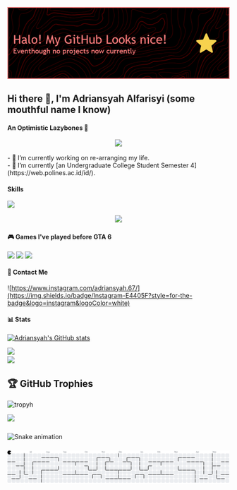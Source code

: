 ![Banner](img/github-header-image.png)
## Hi there 👋, I'm Adriansyah Alfarisyi (some mouthful name I know)
#### An Optimistic Lazybones 🌈

<div align="center">
<img src="https://media2.giphy.com/media/v1.Y2lkPTc5MGI3NjExbjg3a2RoM3JxNmluMmx1Z29iMm5rMjBvYjlocDE0M3BuYnl4dDRkbyZlcD12MV9pbnRlcm5hbF9naWZfYnlfaWQmY3Q9Zw/tkq4V3XKPlTO0/giphy.gif"  />
</div>

<p align="left">- 🔭 I’m currently working on re-arranging my life.<br>- 🌱 I’m currently [an Undergraduate College Student Semester 4](https://web.polines.ac.id/id/).</p>


#### Skills 
<img src="https://img.shields.io/badge/ChatGPT-74aa9c?style=for-the-badge&logo=openai&logoColor=white" />
<p align="center">
  <a href="https://skillicons.dev">
    <img src="https://skillicons.dev/icons?i=html,css,javascript,php,laravel,arduino,cpp,python&theme=light&perline=4" />
  </a>
</p>

#### 🎮 Games I've played before GTA 6
<img src="https://img.shields.io/badge/PlayStation-003791?style=for-the-badge&logo=playstation&logoColor=white" /> <img src="https://img.shields.io/badge/Steam-000000?style=for-the-badge&logo=steam&logoColor=white" /> <img src="https://img.shields.io/badge/Nintendo_3DS-D12228?style=for-the-badge&logo=nintendo-3ds&logoColor=white" />

#### 🤙 Contact Me
![https://www.instagram.com/adriansyah.67/](https://img.shields.io/badge/Instagram-E4405F?style=for-the-badge&logo=instagram&logoColor=white)

#### 📊 Stats
[![Adriansyah's GitHub stats](https://github-readme-stats.vercel.app/api?username=Adriansyah67&show_icons=true&theme=panda&locale=ja)](https://github.com/Adriansyah67/github-readme-stats)

![](https://nirzak-streak-stats.vercel.app/?user=Adriansyah67&theme=panda&hide_border=false&locale=ja)<br/>
![](https://github-readme-stats.vercel.app/api/top-langs/?username=Adriansyah67&theme=panda&hide_border=false&include_all_commits=true&count_private=true&layout=compact&locale=ja)

## 🏆 GitHub Trophies
![tropyh](https://github-profile-trophy.vercel.app/?username=Adriansyah67&theme=gruvbox_light&no-frame=false&no-bg=false&margin-w=4&title=-Stars,-Followers,-Issues)

[![](https://visitcount.itsvg.in/api?id=Adriansyah67&icon=10&color=0)](https://visitcount.itsvg.in)

###

<img src="https://raw.githubusercontent.com/Adriansyah67/Adriansyah67/output/snake.svg" alt="Snake animation" />

###

<picture>
  <source media="(prefers-color-scheme: dark)" srcset="https://raw.githubusercontent.com/Adriansyah67/Adriansyah67/output/pacman-contribution-graph-dark.svg">
  <source media="(prefers-color-scheme: light)" srcset="https://raw.githubusercontent.com/Adriansyah67/Adriansyah67/output/pacman-contribution-graph.svg">
  <img alt="pacman contribution graph" src="https://raw.githubusercontent.com/Adriansyah67/Adriansyah67/output/pacman-contribution-graph.svg">
</picture>

###

<!-- # 💫 About Me:
## Hi there 👋, I'm Adriansyah Alfarisyi (some mouthful name I know)<br>#### An Optimistic Lazybones 🌈<br><br><div align="center"><br>  <img src="https://media2.giphy.com/media/v1.Y2lkPTc5MGI3NjExbjg3a2RoM3JxNmluMmx1Z29iMm5rMjBvYjlocDE0M3BuYnl4dDRkbyZlcD12MV9pbnRlcm5hbF9naWZfYnlfaWQmY3Q9Zw/tkq4V3XKPlTO0/giphy.gif" alt="StevenU" width="300"><br></div><br><br>- 🔭 I’m currently working on re-arranging my life.<br>- 🌱 I’m currently [an Undergraduate College Student Semester 4](https://web.polines.ac.id/id/).




## 🌐 Socials:
[![Instagram](https://img.shields.io/badge/Instagram-%23E4405F.svg?logo=Instagram&logoColor=white)](https://instagram.com/https://www.instagram.com/adriansyah.67/) 

# 💻 Tech Stack:
![HTML5](https://img.shields.io/badge/html5-%23E34F26.svg?style=for-the-badge&logo=html5&logoColor=white) ![CSS3](https://img.shields.io/badge/css3-%231572B6.svg?style=for-the-badge&logo=css3&logoColor=white) ![JavaScript](https://img.shields.io/badge/javascript-%23323330.svg?style=for-the-badge&logo=javascript&logoColor=%23F7DF1E) ![PHP](https://img.shields.io/badge/php-%23777BB4.svg?style=for-the-badge&logo=php&logoColor=white) ![Python](https://img.shields.io/badge/python-3670A0?style=for-the-badge&logo=python&logoColor=ffdd54) ![Laravel](https://img.shields.io/badge/laravel-%23FF2D20.svg?style=for-the-badge&logo=laravel&logoColor=white) ![TailwindCSS](https://img.shields.io/badge/tailwindcss-%2338B2AC.svg?style=for-the-badge&logo=tailwind-css&logoColor=white) ![MySQL](https://img.shields.io/badge/mysql-4479A1.svg?style=for-the-badge&logo=mysql&logoColor=white) ![Unity](https://img.shields.io/badge/unity-%23000000.svg?style=for-the-badge&logo=unity&logoColor=white)
#  GitHub Stats:
![](https://github-readme-stats.vercel.app/api?username=Adriansyah67&theme=panda&hide_border=false&include_all_commits=true&count_private=true)<br/>

<img align="left" height="93" src="https://media2.giphy.com/media/v1.Y2lkPTc5MGI3NjExbjg3a2RoM3JxNmluMmx1Z29iMm5rMjBvYjlocDE0M3BuYnl4dDRkbyZlcD12MV9pbnRlcm5hbF9naWZfYnlfaWQmY3Q9Zw/tkq4V3XKPlTO0/giphy.gif"  />

###

<p align="left">- 🔭 I’m currently working on re-arranging my life.<br>- 🌱 I’m currently [an Undergraduate College Student Semester 4](https://web.polines.ac.id/id/).</p>

###

<img src="https://raw.githubusercontent.com/Adriansyah67/Adriansyah67/output/snake.svg" alt="Snake animation" />

###

<picture>
  <source media="(prefers-color-scheme: dark)" srcset="https://raw.githubusercontent.com/Adriansyah67/Adriansyah67/output/pacman-contribution-graph-dark.svg">
  <source media="(prefers-color-scheme: light)" srcset="https://raw.githubusercontent.com/Adriansyah67/Adriansyah67/output/pacman-contribution-graph.svg">
  <img alt="pacman contribution graph" src="https://raw.githubusercontent.com/Adriansyah67/Adriansyah67/output/pacman-contribution-graph.svg">
</picture>

###
 -->



<!-- Proudly created with GPRM ( https://gprm.itsvg.in ) -->